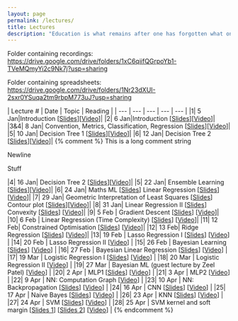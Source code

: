 ```yaml
---
layout: page
permalink: /lectures/
title: Lectures
description: "Education is what remains after one has forgotten what one has learned in school."
---
```


Folder containing recordings:
https://drive.google.com/drive/folders/1xC6qiifQGrpoYb1-TVeMQmyYi2c9Nk7j?usp=sharing

Folder containing spreadsheets:
https://drive.google.com/drive/folders/1Nr23dXUI-2sxr0YSuqa2tm9rbpM773uJ?usp=sharing

|  Lecture # | Date | Topic | Reading |
| --- | --- | --- | --- | --- |
|1| 5 Jan|Introduction [[Slides](../lectures/1-introduction.pdf)][[Video](https://drive.google.com/file/d/1qv6sDH12C3Cw2EIcBGFOWHMMbO53JHgk/view?usp=sharing)]|
|2| 6 Jan|Introduction [[Slides](../lectures/1-introduction.pdf)][[Video](https://drive.google.com/file/d/1kqmYZGIh_094UpVOvsFSJuJVI_vB-KlW/view?usp=sharing)]|
|3&4| 8 Jan| Convention, Metrics, Classification, Regression [[Slides](../lectures/accuracy.pdf)][[Video]( https://drive.google.com/file/d/1PWMVticrPbjWywqxCEgsXoCbMvZ43OJ6/view?usp=sharing)]|
|5| 10 Jan| Decision Tree 1 [[Slides](../lectures/decision-tree-1.pdf)][[Video](https://drive.google.com/file/d/1x7_OXxrMJHEGcZPpJj5RgwYwyi_EBY4i/view?usp=sharing)]|
|6| 12 Jan| Decision Tree 2 [[Slides](../lectures/decision-tree-1.pdf)][[Video](hhttps://drive.google.com/file/d/1wrIA_oRC34_14Vxf0mjduCw0HcAXbdoi/view?usp=sharing)]|
{% comment %}
This is a long comment string 

Newline

Stuff



|4| 16 Jan| Decision Tree 2 [[Slides](../lectures/decision-tree-2-bias-variance-1.pdf)][[Video](https://iitgnacin-my.sharepoint.com/:v:/g/personal/nipun_batra_iitgn_ac_in/EbMdXJ4zF8VArX7ATDZXEvIBEdwciOj2DcXBxVj2QT3L8g?e=wKHWsK)]|
|5| 22 Jan| Ensemble Learning [[Slides](../lectures/ensemble.pdf)][[Video](https://iitgnacin-my.sharepoint.com/:v:/g/personal/nipun_batra_iitgn_ac_in/ET9ZuKGdQppKgOx1Jq7lDXIBfKzenXfc7owKZxLPkm1cgw?e=TictRi)]|
|6| 24 Jan| Maths ML [[Slides](../lectures/ml-maths-1.pdf)] Linear Regression [[Slides](../lectures/linear-regression.pdf)][[Video](https://iitgnacin-my.sharepoint.com/:v:/g/personal/nipun_batra_iitgn_ac_in/ETTKiHJo-glAvIDEjLoeIXIBiNH3KAQpTS8OfkfKWpkliQ?e=wwpFee)]|
|7| 29 Jan| Geometric Interpretation of Least Squares [[Slides](../lectures/geometric-regression.pdf)] Contour plot [[Slides](../lectures/contour.pdf)][[Video](https://iitgnacin-my.sharepoint.com/:v:/g/personal/nipun_batra_iitgn_ac_in/EYdl3pO8NihIlg4cDpEbuxkBekx-SxibWaMh7rCkq7NI8Q?e=H9FanK)]|
|8| 31 Jan| Linear Regression II [[Slides](../lectures/linear-regression-2.pdf)] Convexity [[Slides](../lectures/convexity.pdf)] [[Video](https://iitgnacin-my.sharepoint.com/:v:/g/personal/nipun_batra_iitgn_ac_in/ES3jFXCvNc1Cry-j0vKkp7YBXNpL6BgeIxI6UtApq6-i8Q?e=xfZU5N)]|
|9| 5 Feb | Gradient Descent [[Slides](../lectures/Gradient-descent.pdf)] [[Video](https://iitgnacin-my.sharepoint.com/:v:/g/personal/nipun_batra_iitgn_ac_in/EbYvSUDFUQtDss3o9ymHah8BBojAml3ZX8LcqEd6D9tHrA?e=UXXeuw)]|
|10| 6 Feb | Linear Regression (Time Complexity) [[Slides](../lectures/normal-timecomplexity.pdf)] [[Video](https://iitgnacin-my.sharepoint.com/:v:/g/personal/nipun_batra_iitgn_ac_in/ERfGUKhtjZ5NqLy11kOGFLAB_1nxPQy-NH-naOA9yrtfZA?e=aD23hn)]|
|11| 12 Feb| Constrained Optimisation [[Slides](../lectures/ml-maths-3.pdf)] [[Video](https://iitgnacin-my.sharepoint.com/:v:/g/personal/nipun_batra_iitgn_ac_in/ERvzFFkA2s1Cnfm8hLdoLWkBT9nAEaDRlM00iIdzb_e0rQ?e=jbqrnq)]|
|12| 13 Feb| Ridge Regression [[Slides](../lectures/ridge-regression.pdf)] [[Video](https://iitgnacin-my.sharepoint.com/:v:/g/personal/nipun_batra_iitgn_ac_in/EferPGBdiK5Oqriaca4yLcMBMqfutZZp5Y-avIBsAlSNoA?e=GkDAlE)]|
|13| 19 Feb | Lasso Regression I [[Slides](../lectures/lasso-regression.pdf)] [[Video](https://iitgnacin-my.sharepoint.com/:v:/g/personal/nipun_batra_iitgn_ac_in/Ebnm8dB1RCpFsHeqBINbFXcBsJVW1A_momxDjYK2n0ABGA?e=cXSYON)] |
|14| 20 Feb | Lasso Regression II [[Video](https://iitgnacin-my.sharepoint.com/:v:/g/personal/nipun_batra_iitgn_ac_in/Ea-4Xaui_ypAjXcLW4Lp0GABCDtdbGKUiOkIF7xFLaADPQ?e=Jdntql)] |
|15| 26 Feb | Bayesian Learning [[Slides](../lectures/bayesian1.pdf)] [[Video](https://iitgnacin-my.sharepoint.com/:v:/g/personal/nipun_batra_iitgn_ac_in/EcdwPxtMJdBPqmj0HJw4U_IBTd40CaHUB9bAomYkE8P_lQ?e=OJRjce)] |
|16| 27 Feb | Bayesian Linear Regression [[Slides](../lectures/bayesian-regression1.pdf)] [[Video](https://iitgnacin-my.sharepoint.com/:v:/g/personal/nipun_batra_iitgn_ac_in/EXmaxtjeVr9Lj_2g7YHOyWABdtIiaS5r40Li_FsOD6NnNQ?e=FV9bgJ)] |
|17| 19 Mar | Logistic Regression I [[Slides](../lectures/logistic-regression.pdf)] [[Video](https://iitgnacin-my.sharepoint.com/:v:/g/personal/nipun_batra_iitgn_ac_in/EX3J6T1UmyRFs-T7kBxXMeUBxUlXi61kZD0Rj7y7f_qB6w?e=dPnzwV)] |
|18| 20 Mar | Logistic Regression II [[Video](https://iitgnacin-my.sharepoint.com/:v:/g/personal/nipun_batra_iitgn_ac_in/EW91sbieKYBBi3EWstK3DWMBFh7HU7VFZpAIh3iSwgilxg?e=DPgIkA)] |
|19| 27 Mar | Bayesian ML (guest lecture by Zeel Patel) [[Video](https://iitgnacin-my.sharepoint.com/:v:/g/personal/nipun_batra_iitgn_ac_in/Eb0qu0klbAxJvOmaIpw9ziMBvz0i9ds_EvdAwcSU8_GR6g?e=JNgx8w)] |
|20| 2 Apr | MLP1 [[Slides](../lectures/23-neural-networks.pdf)] [[Video](https://iitgnacin-my.sharepoint.com/:v:/g/personal/nipun_batra_iitgn_ac_in/EcfsbqKoBE5DhOb1nRyyx_0B16Fp9xKD8UfIU9rFZ7tiTg?e=jF4wZs)] |
|21| 3 Apr | MLP2 [[Video](https://iitgnacin-my.sharepoint.com/:v:/g/personal/nipun_batra_iitgn_ac_in/ERENiHx7neFDvqJE2B6m2YEBiMdP1c7NcrLJZlboqrsv1g?e=USRJ0V)] |
|22| 9 Apr | NN: Computation Graph [[Video](https://iitgnacin-my.sharepoint.com/:v:/g/personal/nipun_batra_iitgn_ac_in/EY4w920r2GpDrwOCmkJcQaQBTTeVFCXxcCuZGvONkBaePQ?e=ynuLrV)] |
|23| 10 Apr | NN: Backpropagation [[Slides](../lectures/backprop.pdf)] [[Video](https://iitgnacin-my.sharepoint.com/:v:/g/personal/nipun_batra_iitgn_ac_in/EbNqTOOp7tNEnGlBAYibgJUB-5Aju6Kg9IKNCXr4sI84_Q?e=Q2c4ir)] |
|24| 16 Apr | CNN [[Slides](../lectures/24-CNN.pdf)] [[Video](https://iitgnacin-my.sharepoint.com/:v:/g/personal/nipun_batra_iitgn_ac_in/ESUaJ1mqCL1CirvaHkQLAIkBgTtaAMuE8X2pSKg6OJ-8tg?e=P0TIiB)] |
|25| 17 Apr | Naive Bayes [[Slides](../lectures/bayesian-nets.pdf)] [[Video](https://iitgnacin-my.sharepoint.com/:v:/g/personal/nipun_batra_iitgn_ac_in/EWKZmzwSH7NDke79lVgwgXMBoaXsOCC6C-6tUvkD8EgjqA?e=dLyw85)] |
|26| 23 Apr | KNN [[Slides](../lectures/30-knn.pdf)] [[Video](https://iitgnacin-my.sharepoint.com/:v:/g/personal/nipun_batra_iitgn_ac_in/EbLIrkWnrsJHmcYyfM95qIwBv_NBvfni95rEB6xI-l6GaA?e=TEQm70)] |
|27| 24 Apr | SVM [[Slides](../lectures/svm-intro.pdf)] [[Video](https://iitgnacin-my.sharepoint.com/:v:/g/personal/nipun_batra_iitgn_ac_in/EZ3-e1RuqMtLp0M2_7qRFrEBGanIxTg8oO1pu4XGR5Y74g?e=IrlDUe)] |
|28| 25 Apr | SVM kernel and soft margin [[Slides 1](../lectures/svm-kernel.pdf)] [[Slides 2](../lectures/svm-soft-margin.pdf)] [[Video](https://iitgnacin-my.sharepoint.com/:v:/g/personal/nipun_batra_iitgn_ac_in/ERTPuf5Tx7ZAv9hpJWm5BssBZnJ4RBs9ntySOcJ_lxUcDA?e=7yF2T6)] |
{% endcomment %}
